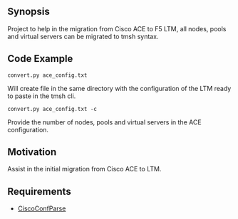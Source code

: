 ## Synopsis

Project to help in the migration from Cisco ACE to F5 LTM, all nodes, pools and virtual servers can be migrated to tmsh syntax.

## Code Example

`convert.py ace_config.txt `

Will create file in the same directory with the configuration of the LTM ready to paste in the tmsh cli.

`convert.py ace_config.txt -c`

Provide the number of nodes, pools and virtual servers in the ACE configuration.

## Motivation

Assist in the initial migration from Cisco ACE to LTM.

## Requirements

- [CiscoConfParse](http://www.pennington.net/py/ciscoconfparse/)
